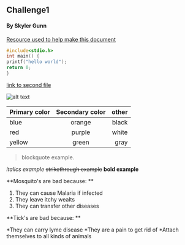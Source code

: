 ## Challenge1

#### By Skyler Gunn

[Resource used to help make this document](https://github.com/adam-p/markdown-here/wiki/Markdown-Cheatsheet)


```c
#include<stdio.h>
int main() {
printf("hello world");
return 0;
}
```


[link to second file](https://github.com/skylerGunn/Challenge1/blob/master/file1.md)

![alt text](https://www.botany.org/Carnivorous_Plants/images/Dionaea_muscipula-WD-5.jpg "fly trap")


| Primary color        | Secondary color           | other  |
| ------------- |:-------------:| -----:|
| blue      | orange | black |
| red      | purple      |   white |
| yellow | green      |    gray |

>blockquote example.

*italics example* ~~strikethrough example~~ **bold example**

**Mosquito's are bad because: **

1. They can cause Malaria if infected
2. They leave itchy wealts
3. They can transfer other diseases 

**Tick's are bad because: **

*They can carry lyme disease
*They are a pain to get rid of
*Attach themselves to all kinds of animals

